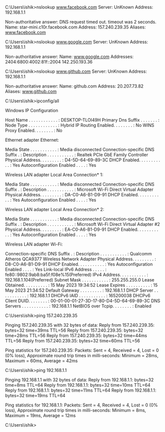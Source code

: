 C:\Users\ishik>nslookup www.facebook.com
Server:  UnKnown
Address:  192.168.1.1

Non-authoritative answer:
DNS request timed out.
    timeout was 2 seconds.
Name:    star-mini.c10r.facebook.com
Address:  157.240.239.35
Aliases:  www.facebook.com


C:\Users\ishik>nslookup www.google.com
Server:  UnKnown
Address:  192.168.1.1

Non-authoritative answer:
Name:    www.google.com
Addresses:  2404:6800:4002:81f::2004
          142.250.193.36


C:\Users\ishik>nslookup www.github.com
Server:  UnKnown
Address:  192.168.1.1

Non-authoritative answer:
Name:    github.com
Address:  20.207.73.82
Aliases:  www.github.com


C:\Users\ishik>ipconfig/all

Windows IP Configuration

   Host Name . . . . . . . . . . . . : DESKTOP-TLOI49H
   Primary Dns Suffix  . . . . . . . :
   Node Type . . . . . . . . . . . . : Hybrid
   IP Routing Enabled. . . . . . . . : No
   WINS Proxy Enabled. . . . . . . . : No

Ethernet adapter Ethernet:

   Media State . . . . . . . . . . . : Media disconnected
   Connection-specific DNS Suffix  . :
   Description . . . . . . . . . . . : Realtek PCIe GbE Family Controller
   Physical Address. . . . . . . . . : D4-5D-64-69-89-3C
   DHCP Enabled. . . . . . . . . . . : Yes
   Autoconfiguration Enabled . . . . : Yes

Wireless LAN adapter Local Area Connection* 1:

   Media State . . . . . . . . . . . : Media disconnected
   Connection-specific DNS Suffix  . :
   Description . . . . . . . . . . . : Microsoft Wi-Fi Direct Virtual Adapter
   Physical Address. . . . . . . . . : DA-C0-A6-B1-D9-91
   DHCP Enabled. . . . . . . . . . . : Yes
   Autoconfiguration Enabled . . . . : Yes

Wireless LAN adapter Local Area Connection* 2:

   Media State . . . . . . . . . . . : Media disconnected
   Connection-specific DNS Suffix  . :
   Description . . . . . . . . . . . : Microsoft Wi-Fi Direct Virtual Adapter #2
   Physical Address. . . . . . . . . : EA-C0-A6-B1-D9-91
   DHCP Enabled. . . . . . . . . . . : Yes
   Autoconfiguration Enabled . . . . : Yes

Wireless LAN adapter Wi-Fi:

   Connection-specific DNS Suffix  . :
   Description . . . . . . . . . . . : Qualcomm Atheros QCA9377 Wireless Network Adapter
   Physical Address. . . . . . . . . : D8-C0-A6-B1-D9-91
   DHCP Enabled. . . . . . . . . . . : Yes
   Autoconfiguration Enabled . . . . : Yes
   Link-local IPv6 Address . . . . . : fe80::9802:9ab8:ba5f:f08e%15(Preferred)
   IPv4 Address. . . . . . . . . . . : 192.168.1.104(Preferred)
   Subnet Mask . . . . . . . . . . . : 255.255.255.0
   Lease Obtained. . . . . . . . . . : 15 May 2023 19:34:52
   Lease Expires . . . . . . . . . . : 15 May 2023 21:34:52
   Default Gateway . . . . . . . . . : 192.168.1.1
   DHCP Server . . . . . . . . . . . : 192.168.1.1
   DHCPv6 IAID . . . . . . . . . . . : 165200038
   DHCPv6 Client DUID. . . . . . . . : 00-01-00-01-27-3D-17-80-D4-5D-64-69-89-3C
   DNS Servers . . . . . . . . . . . : 192.168.1.1
   NetBIOS over Tcpip. . . . . . . . : Enabled

C:\Users\ishik>ping 157.240.239.35

Pinging 157.240.239.35 with 32 bytes of data:
Reply from 157.240.239.35: bytes=32 time=39ms TTL=56
Reply from 157.240.239.35: bytes=32 time=28ms TTL=56
Reply from 157.240.239.35: bytes=32 time=44ms TTL=56
Reply from 157.240.239.35: bytes=32 time=60ms TTL=56

Ping statistics for 157.240.239.35:
    Packets: Sent = 4, Received = 4, Lost = 0 (0% loss),
Approximate round trip times in milli-seconds:
    Minimum = 28ms, Maximum = 60ms, Average = 42ms

C:\Users\ishik>ping 192.168.1.1

Pinging 192.168.1.1 with 32 bytes of data:
Reply from 192.168.1.1: bytes=32 time=8ms TTL=64
Reply from 192.168.1.1: bytes=32 time=10ms TTL=64
Reply from 192.168.1.1: bytes=32 time=11ms TTL=64
Reply from 192.168.1.1: bytes=32 time=19ms TTL=64

Ping statistics for 192.168.1.1:
    Packets: Sent = 4, Received = 4, Lost = 0 (0% loss),
Approximate round trip times in milli-seconds:
    Minimum = 8ms, Maximum = 19ms, Average = 12ms

C:\Users\ishik>
